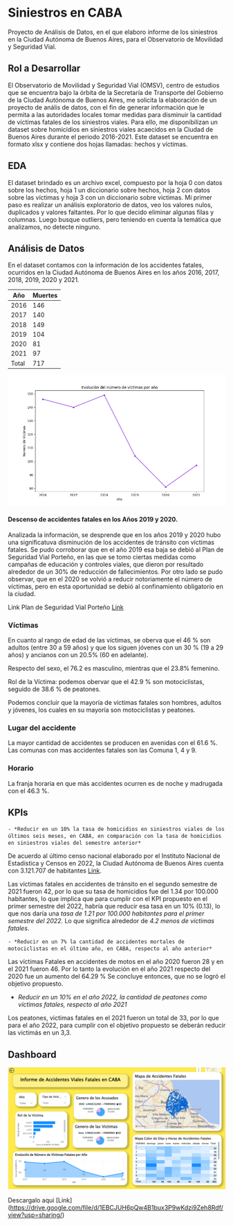 # **Siniestros en CABA**
Proyecto de Análisis de Datos, en el que elaboro informe de los siniestros en la Ciudad Autónoma de Buenos Aires, para el Observatorio de Movilidad y Seguridad Vial.

## **Rol a Desarrollar**

El Observatorio de Movilidad y Seguridad Vial (OMSV), centro de estudios que se encuentra bajo la órbita de la Secretaría de Transporte del Gobierno de la Ciudad Autónoma de Buenos Aires, me solicita la elaboración de un proyecto de anális de datos, con el fin de generar información que le permita a las autoridades locales tomar medidas para disminuir la cantidad de víctimas fatales de los siniestros viales. Para ello, me disponibilizan un dataset sobre homicidios en siniestros viales acaecidos en la Ciudad de Buenos Aires durante el periodo 2016-2021. Este dataset se encuentra en formato xlsx y contiene dos hojas llamadas: hechos y víctimas. 


## **EDA**

El dataset brindado es un archivo excel, compuesto por la hoja 0 con datos sobre los hechos, hoja 1 un diccionario sobre hechos, hoja 2 con datos sobre las víctimas y hoja 3 con un diccionario sobre victimas. 
Mi primer paso es realizar un análisis exploratorio de datos, veo los valores nulos, duplicados y valores faltantes. Por lo que decido eliminar algunas filas y columnas. Luego busque outliers, pero teniendo en cuenta la temática que analizamos, no detecte ninguno.


## **Análisis de Datos**

En el dataset contamos con la información de los accidentes fatales, ocurridos en la Ciudad Autónoma de Buenos Aires en los años 2016, 2017, 2018, 2019, 2020 y 2021.

| Año | Muertes |
| ------ | ------ |
| 2016 | 146 |
| 2017 | 140 |
| 2018 | 149 |
| 2019 |104 |
| 2020 | 81 |
| 2021 | 97 |
| Total | 717 |


<img src="https://github.com/AngelicaBorda/Proyecto_Analisis_Datos_Siniestros/blob/main/evolucion_muertes.png">
</p>

#### Descenso de accidentes fatales en los Años 2019 y 2020.

Analizada la información, se desprende que en los años 2019 y 2020 hubo una significatuva disminución de los accidentes de tránsito con víctimas fatales. Se pudo corroborar que en el año 2019 esa baja se debió al Plan de Seguridad Vial Porteño, en las que se tomo ciertas medidas como campañas de educación y controles viales, que dieron por resultado alrededor de un 30% de reducción de fallecimientos. Por otro lado se pudo observar, que en el 2020 se volvió a reducir notoriamente el número de víctimas, pero en esta oportunidad se debió al confinamiento obligatorio en la ciudad.

Link Plan de Seguridad Vial Porteño [Link](https://www.lanacion.com.ar/sociedad/entre-2018-2019-bajaron-30-muertes-accidentes-nid2376375/)

### **Víctimas**

En cuanto al rango de edad de las víctimas, se oberva que el 46 % son adultos (entre 30 a 59 años) y que los siguen jóvenes con un 30 % (19 a 29 años) y ancianos con un 20.5% (60 en adelante).

Respecto del sexo, el 76.2 es masculino, mientras que el 23.8% femenino.

Rol de la Víctima: podemos obervar que el 42.9 % son motociclistas, seguido de 38.6 % de peatones.

Podemos concluir que la mayoría de víctimas fatales son hombres, adultos y jóvenes, los cuales en su mayoría son motociclistas y peatones.

### **Lugar del accidente**

La mayor cantidad de accidentes se producen en avenidas con el 61.6 %. Las comunas con mas accidentes fatales son las Comuna 1, 4 y 9.

### **Horario**

La franja horaria en que más accidentes ocurren es de noche  y madrugada con el 46.3 %.

## KPIs

    - *Reducir en un 10% la tasa de homicidios en siniestros viales de los últimos seis meses, en CABA, en comparación con la tasa de homicidios en siniestros viales del semestre anterior*

De acuerdo al último censo nacional elaborado por el Instituto Nacional de Estadística y Censos en 2022, la Ciudad Autónoma de Buenos Aires
cuenta con 3.121.707 de habitantes [Link](https://www.argentina.gob.ar/caba/).

Las víctimas fatales en accidentes de tránsito en el segundo semestre de 2021 fueron 42, por lo que su tasa de homicidios fue del 1.34 por 100.000 habitantes, lo que implica que para cumplir con el KPI propuesto en el primer semestre del 2022, habría que reducir esa tasa en un 10% (0.13), lo que nos daría una *tasa de 1.21 por 100.000 habitantes para el primer semestre del 2022.* Lo que significa alrededor de *4.2 menos de víctimas fatales*.


    - *Reducir en un 7% la cantidad de accidentes mortales de motociclistas en el último año, en CABA, respecto al año anterior*

Las víctimas Fatales en accidentes de motos en el año 2020 fueron 28 y en el 2021 fueron 46.
Por lo tanto la evolución en el año 2021 respecto del 2020 fue un aumento del 64.29 %
Se concluye entonces, que no se logró el objetivo propuesto.

   - *Reducir en un 10% en el año 2022, la cantidad de peatones como víctimas fatales, respecto al año 2021*

Los peatones, victimas fatales en el 2021 fueron un total de 33, por lo que para el año 2022, para cumplir con el objetivo propuesto se deberán reducir las victimás en un 3,3.

## **Dashboard**

<img src="https://github.com/AngelicaBorda/Proyecto_Analisis_Datos_Siniestros/blob/main/dashboard.png">

Descargalo aqui [Link] (https://drive.google.com/file/d/1EBCJUH6pQw4B1bux3P9wKdzi9Zeh8Rdf/view?usp=sharing/)